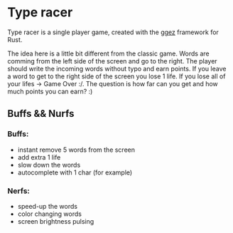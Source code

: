 # Type racer

Type racer is a single player game, created with the [ggez](https://ggez.rs/) framework for Rust.

The idea here is a little bit different from the classic game. Words are comming from the left side of the screen and go to the right. The player should write the incoming words without typo and earn points. If you leave a word to get to the right side of the screen you lose 1 life. If you lose all of your lifes -> Game Over :/\. The question is how far can you get and how much points you can earn? :)

## Buffs && Nurfs

### Buffs:
- instant remove 5 words from the screen
- add extra 1 life
- slow down the words
- autocomplete with 1 char (for example)

### Nerfs:
- speed-up the words
- color changing words
- screen brightness pulsing
